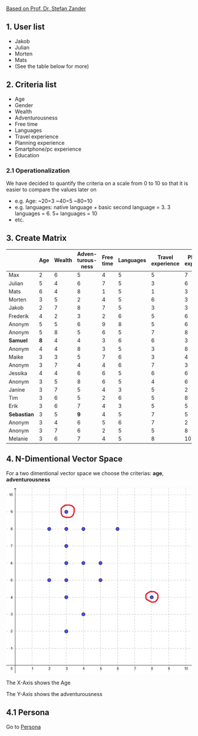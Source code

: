 [Based on Prof. Dr. Stefan Zander](https://www.youtube.com/watch?v=qA0DlfghMAY&t=1s)
## 1. User list
- Jakob
- Julian
- Morten
- Mats
- (See the table below for more)

## 2. Criteria list
- Age 
- Gender
- Wealth
- Adventurousness
- Free time
- Languages
- Travel experience
- Planning experience
- Smartphone/pc experience
- Education

### 2.1 Operationalization
We have decided to quantify the criteria on a scale from 0 to 10 so that it is easier to compare the values later on
- e.g. Age: ~20=3 ~40=5 ~80=10
- e.g. languages: native language + basic second language = 3. 3 languages = 6. 5+ languages = 10
- etc. 

## 3. Create Matrix 
|             | Age | Wealth | Adven\-turous\-ness | Free time|Languages|Travel experience|Planning experience|Technical experience| Education|
|-------------|--|--|--|--|--|--|--|--|--|
| Max         | 2| 6| 5| 4| 5| 5| 7| 3| 1|
| Julian      | 5| 4| 6| 7| 5| 3| 6| 6| 6|
| Mats        | 6| 4| 8| 1| 5| 1| 3| 3| 6|
| Morten      | 3| 5| 2| 4| 5| 6| 3| 3| 2|
| Jakob       | 2| 7| 8| 7| 5| 3| 3| 6| 3|
| Frederik    | 4| 2| 3| 2| 6| 5| 6| 8| 6|
| Anonym      | 5| 5| 6| 9| 8| 5| 6| 6| 6|
| Anonym      | 5| 8| 5| 6| 5| 7| 8| 4| 3|
| **Samuel**      | **8**| 4| 4| 3| 6| 6| 3| 4| 7|
| Anonym      | 4| 4| 8| 3| 5| 3| 8| 8| 6|
| Maike       | 3| 3| 5| 7| 6| 3| 4| 6| 4|
| Anonym      | 3| 7| 4| 4| 6| 7| 3|10| 7|
| Jessika     | 4| 4| 6| 6| 5| 6| 6| 7| 4|
| Anonym      | 3| 5| 8| 6| 5| 4| 6| 4| 7|
| Janine      | 3| 7| 5| 4| 3| 5| 2| 9| 7|
| Tim         | 3| 6| 5| 2| 6| 5| 8| 5| 6|
| Erik        | 3| 6| 7| 4| 3| 5| 5| 5| 5|
| **Sebastian**   | 3| 5| **9**| 4| 5| 7| 5| 7| 7|
| Anonym      | 3| 4| 6| 5| 6| 7| 2| 6| 7|
| Anonym      | 3| 7| 6| 2| 5| 5| 8| 4| 7|
| Melanie     | 3| 6| 7| 4| 5| 8|10| 8| 4|

## 4. N-Dimentional Vector Space
For a two dimentional vector space we choose the criterias: **age**, **adventurousness**

![N-Dimentional-Vector-Space-NZSE](../assets/images/nzse.png)

The X-Axis shows the Age 

The Y-Axis shows the adventurousness
## 4.1 Persona
Go to [Persona](personas.md)